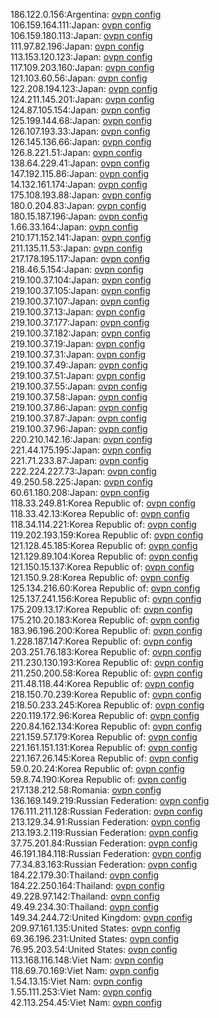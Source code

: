 186.122.0.156:Argentina: [ovpn config](vpn/186_122_0_156.ovpn)  
106.159.164.111:Japan: [ovpn config](vpn/106_159_164_111.ovpn)  
106.159.180.113:Japan: [ovpn config](vpn/106_159_180_113.ovpn)  
111.97.82.196:Japan: [ovpn config](vpn/111_97_82_196.ovpn)  
113.153.120.123:Japan: [ovpn config](vpn/113_153_120_123.ovpn)  
117.109.203.160:Japan: [ovpn config](vpn/117_109_203_160.ovpn)  
121.103.60.56:Japan: [ovpn config](vpn/121_103_60_56.ovpn)  
122.208.194.123:Japan: [ovpn config](vpn/122_208_194_123.ovpn)  
124.211.145.201:Japan: [ovpn config](vpn/124_211_145_201.ovpn)  
124.87.105.154:Japan: [ovpn config](vpn/124_87_105_154.ovpn)  
125.199.144.68:Japan: [ovpn config](vpn/125_199_144_68.ovpn)  
126.107.193.33:Japan: [ovpn config](vpn/126_107_193_33.ovpn)  
126.145.136.66:Japan: [ovpn config](vpn/126_145_136_66.ovpn)  
126.8.221.51:Japan: [ovpn config](vpn/126_8_221_51.ovpn)  
138.64.229.41:Japan: [ovpn config](vpn/138_64_229_41.ovpn)  
147.192.115.86:Japan: [ovpn config](vpn/147_192_115_86.ovpn)  
14.132.161.174:Japan: [ovpn config](vpn/14_132_161_174.ovpn)  
175.108.193.88:Japan: [ovpn config](vpn/175_108_193_88.ovpn)  
180.0.204.83:Japan: [ovpn config](vpn/180_0_204_83.ovpn)  
180.15.187.196:Japan: [ovpn config](vpn/180_15_187_196.ovpn)  
1.66.33.164:Japan: [ovpn config](vpn/1_66_33_164.ovpn)  
210.171.152.141:Japan: [ovpn config](vpn/210_171_152_141.ovpn)  
211.135.11.53:Japan: [ovpn config](vpn/211_135_11_53.ovpn)  
217.178.195.117:Japan: [ovpn config](vpn/217_178_195_117.ovpn)  
218.46.5.154:Japan: [ovpn config](vpn/218_46_5_154.ovpn)  
219.100.37.104:Japan: [ovpn config](vpn/219_100_37_104.ovpn)  
219.100.37.105:Japan: [ovpn config](vpn/219_100_37_105.ovpn)  
219.100.37.107:Japan: [ovpn config](vpn/219_100_37_107.ovpn)  
219.100.37.13:Japan: [ovpn config](vpn/219_100_37_13.ovpn)  
219.100.37.177:Japan: [ovpn config](vpn/219_100_37_177.ovpn)  
219.100.37.182:Japan: [ovpn config](vpn/219_100_37_182.ovpn)  
219.100.37.19:Japan: [ovpn config](vpn/219_100_37_19.ovpn)  
219.100.37.31:Japan: [ovpn config](vpn/219_100_37_31.ovpn)  
219.100.37.49:Japan: [ovpn config](vpn/219_100_37_49.ovpn)  
219.100.37.51:Japan: [ovpn config](vpn/219_100_37_51.ovpn)  
219.100.37.55:Japan: [ovpn config](vpn/219_100_37_55.ovpn)  
219.100.37.58:Japan: [ovpn config](vpn/219_100_37_58.ovpn)  
219.100.37.86:Japan: [ovpn config](vpn/219_100_37_86.ovpn)  
219.100.37.87:Japan: [ovpn config](vpn/219_100_37_87.ovpn)  
219.100.37.96:Japan: [ovpn config](vpn/219_100_37_96.ovpn)  
220.210.142.16:Japan: [ovpn config](vpn/220_210_142_16.ovpn)  
221.44.175.195:Japan: [ovpn config](vpn/221_44_175_195.ovpn)  
221.71.233.87:Japan: [ovpn config](vpn/221_71_233_87.ovpn)  
222.224.227.73:Japan: [ovpn config](vpn/222_224_227_73.ovpn)  
49.250.58.225:Japan: [ovpn config](vpn/49_250_58_225.ovpn)  
60.61.180.208:Japan: [ovpn config](vpn/60_61_180_208.ovpn)  
118.33.249.81:Korea Republic of: [ovpn config](vpn/118_33_249_81.ovpn)  
118.33.42.13:Korea Republic of: [ovpn config](vpn/118_33_42_13.ovpn)  
118.34.114.221:Korea Republic of: [ovpn config](vpn/118_34_114_221.ovpn)  
119.202.193.159:Korea Republic of: [ovpn config](vpn/119_202_193_159.ovpn)  
121.128.45.185:Korea Republic of: [ovpn config](vpn/121_128_45_185.ovpn)  
121.129.89.104:Korea Republic of: [ovpn config](vpn/121_129_89_104.ovpn)  
121.150.15.137:Korea Republic of: [ovpn config](vpn/121_150_15_137.ovpn)  
121.150.9.28:Korea Republic of: [ovpn config](vpn/121_150_9_28.ovpn)  
125.134.216.60:Korea Republic of: [ovpn config](vpn/125_134_216_60.ovpn)  
125.137.241.156:Korea Republic of: [ovpn config](vpn/125_137_241_156.ovpn)  
175.209.13.17:Korea Republic of: [ovpn config](vpn/175_209_13_17.ovpn)  
175.210.20.183:Korea Republic of: [ovpn config](vpn/175_210_20_183.ovpn)  
183.96.196.200:Korea Republic of: [ovpn config](vpn/183_96_196_200.ovpn)  
1.228.187.147:Korea Republic of: [ovpn config](vpn/1_228_187_147.ovpn)  
203.251.76.183:Korea Republic of: [ovpn config](vpn/203_251_76_183.ovpn)  
211.230.130.193:Korea Republic of: [ovpn config](vpn/211_230_130_193.ovpn)  
211.250.200.58:Korea Republic of: [ovpn config](vpn/211_250_200_58.ovpn)  
211.48.118.44:Korea Republic of: [ovpn config](vpn/211_48_118_44.ovpn)  
218.150.70.239:Korea Republic of: [ovpn config](vpn/218_150_70_239.ovpn)  
218.50.233.245:Korea Republic of: [ovpn config](vpn/218_50_233_245.ovpn)  
220.119.172.96:Korea Republic of: [ovpn config](vpn/220_119_172_96.ovpn)  
220.84.162.134:Korea Republic of: [ovpn config](vpn/220_84_162_134.ovpn)  
221.159.57.179:Korea Republic of: [ovpn config](vpn/221_159_57_179.ovpn)  
221.161.151.131:Korea Republic of: [ovpn config](vpn/221_161_151_131.ovpn)  
221.167.26.145:Korea Republic of: [ovpn config](vpn/221_167_26_145.ovpn)  
59.0.20.24:Korea Republic of: [ovpn config](vpn/59_0_20_24.ovpn)  
59.8.74.190:Korea Republic of: [ovpn config](vpn/59_8_74_190.ovpn)  
217.138.212.58:Romania: [ovpn config](vpn/217_138_212_58.ovpn)  
136.169.149.219:Russian Federation: [ovpn config](vpn/136_169_149_219.ovpn)  
176.111.211.128:Russian Federation: [ovpn config](vpn/176_111_211_128.ovpn)  
213.129.34.91:Russian Federation: [ovpn config](vpn/213_129_34_91.ovpn)  
213.193.2.119:Russian Federation: [ovpn config](vpn/213_193_2_119.ovpn)  
37.75.201.84:Russian Federation: [ovpn config](vpn/37_75_201_84.ovpn)  
46.191.184.118:Russian Federation: [ovpn config](vpn/46_191_184_118.ovpn)  
77.34.83.163:Russian Federation: [ovpn config](vpn/77_34_83_163.ovpn)  
184.22.179.30:Thailand: [ovpn config](vpn/184_22_179_30.ovpn)  
184.22.250.164:Thailand: [ovpn config](vpn/184_22_250_164.ovpn)  
49.228.97.142:Thailand: [ovpn config](vpn/49_228_97_142.ovpn)  
49.49.234.30:Thailand: [ovpn config](vpn/49_49_234_30.ovpn)  
149.34.244.72:United Kingdom: [ovpn config](vpn/149_34_244_72.ovpn)  
209.97.161.135:United States: [ovpn config](vpn/209_97_161_135.ovpn)  
69.36.196.231:United States: [ovpn config](vpn/69_36_196_231.ovpn)  
76.95.203.54:United States: [ovpn config](vpn/76_95_203_54.ovpn)  
113.168.116.148:Viet Nam: [ovpn config](vpn/113_168_116_148.ovpn)  
118.69.70.169:Viet Nam: [ovpn config](vpn/118_69_70_169.ovpn)  
1.54.13.15:Viet Nam: [ovpn config](vpn/1_54_13_15.ovpn)  
1.55.111.253:Viet Nam: [ovpn config](vpn/1_55_111_253.ovpn)  
42.113.254.45:Viet Nam: [ovpn config](vpn/42_113_254_45.ovpn)  
